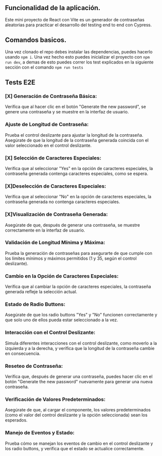 ## Funcionalidad de la aplicación.

Este mini proyecto de React con Vite es un generador de contraseñas aleatorias para practicar el desarrollo del testing end to end con Cypress.

## Comandos basicos.

Una vez clonado el repo debes instalar las dependencias, puedes hacerlo usando `npm i`. Una vez hecho esto puedes inicializar el proyecto con `npm run dev`, a demas de esto puedes correr los test explicados en la siguiente sección con el comando `npm run tests`

## Tests E2E

### [X] Generación de Contraseña Básica:

Verifica que al hacer clic en el botón "Generate the new password", se genere una contraseña y se muestre en la interfaz de usuario.

### Ajuste de Longitud de Contraseña:

Prueba el control deslizante para ajustar la longitud de la contraseña. Asegúrate de que la longitud de la contraseña generada coincida con el valor seleccionado en el control deslizante.

### [X] Selección de Caracteres Especiales:

Verifica que al seleccionar "Yes" en la opción de caracteres especiales, la contraseña generada contenga caracteres especiales, como se espera.

### [X]Deselección de Caracteres Especiales:

Verifica que al seleccionar "No" en la opción de caracteres especiales, la contraseña generada no contenga caracteres especiales.

### [X]Visualización de Contraseña Generada:

Asegúrate de que, después de generar una contraseña, se muestre correctamente en la interfaz de usuario.

### Validación de Longitud Mínima y Máxima:

Prueba la generación de contraseñas para asegurarte de que cumple con los límites mínimos y máximos permitidos (1 y 35, según el control deslizante).

### Cambio en la Opción de Caracteres Especiales:

Verifica que al cambiar la opción de caracteres especiales, la contraseña generada refleje la selección actual.

### Estado de Radio Buttons:

Asegúrate de que los radio buttons "Yes" y "No" funcionen correctamente y que solo uno de ellos pueda estar seleccionado a la vez.

### Interacción con el Control Deslizante:

Simula diferentes interacciones con el control deslizante, como moverlo a la izquierda y a la derecha, y verifica que la longitud de la contraseña cambie en consecuencia.

### Reseteo de Contraseña:

Verifica que, después de generar una contraseña, puedes hacer clic en el botón "Generate the new password" nuevamente para generar una nueva contraseña.

### Verificación de Valores Predeterminados:

Asegúrate de que, al cargar el componente, los valores predeterminados (como el valor del control deslizante y la opción seleccionada) sean los esperados.

### Manejo de Eventos y Estado:

Prueba cómo se manejan los eventos de cambio en el control deslizante y los radio buttons, y verifica que el estado se actualice correctamente.
